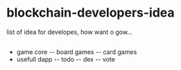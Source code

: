 # blockchain-developers-idea
list of idea for developes, how want o gow...
##

- game core
-- board games
-- card games
- usefull dapp
-- todo
-- dex
-- vote
